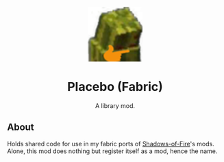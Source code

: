 <p align="center">
	<img src="resources/placebo.png", width=128, height=128>
	<h1 align="center">Placebo (Fabric)</h1>
	<p align="center">A library mod.</p>
</p>

## About
 
Holds shared code for use in my fabric ports of [Shadows-of-Fire](https://github.com/Shadows-of-Fire)'s mods.  
Alone, this mod does nothing but register itself as a mod, hence the name.